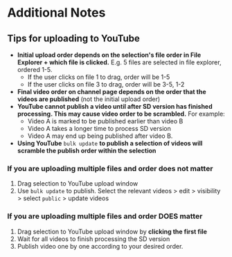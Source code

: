 # Additional Notes

## Tips for uploading to YouTube

* **Initial upload order depends on the selection's file order in File Explorer + which file is clicked.** E.g. 5 files are selected in file explorer, ordered 1-5. 
    * If the user clicks on file 1 to drag, order will be 1-5
    * If the user clicks on file 3 to drag, order will be 3-5, 1-2
* **Final video order on channel page depends on the order that the videos are published** (not the initial upload order)
* **YouTube cannot publish a video until after SD version has finished processing. This may cause video order to be scrambled.** For example:
    * Video A is marked to be published earlier than video B
    * Video A takes a longer time to process SD version
    * Video A may end up being published after video B.
* **Using YouTube** `bulk update` **to publish a selection of videos will scramble the publish order within the selection**

### If you are uploading multiple files and order does not matter ###

1. Drag selection to YouTube upload window
2. Use `bulk update` to publish. Select the relevant videos > edit > visibility > select `public` > update videos

### If you are uploading multiple files and order DOES matter ###

1. Drag selection to YouTube upload window by **clicking the first file**
2. Wait for all videos to finish processing the SD version
3. Publish video one by one according to your desired order.
